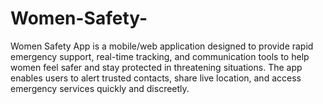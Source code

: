 # Women-Safety-
Women Safety App is a mobile/web application designed to provide rapid emergency support, real-time tracking, and communication tools to help women feel safer and stay protected in threatening situations. The app enables users to alert trusted contacts, share live location, and access emergency services quickly and discreetly.
